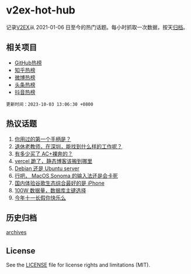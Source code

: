 # v2ex-hot-hub

 记录[V2EX](https://www.v2ex.com/)从 2021-01-06 日至今的热门话题。每小时抓取一次数据，按天[归档](archives)。
 
 ## 相关项目

- [GitHub热榜](https://github.com/lonnyzhang423/github-hot-hub)
- [知乎热榜](https://github.com/lonnyzhang423/zhihu-hot-hub)
- [微博热榜](https://github.com/lonnyzhang423/weibo-hot-hub)
- [头条热榜](https://github.com/lonnyzhang423/toutiao-hot-hub)
- [抖音热榜](https://github.com/lonnyzhang423/douyin-hot-hub)


 `更新时间：2023-10-03 13:06:30 +0800`

## 热议话题

1. [你用过的第一个手柄是？](https://www.v2ex.com/t/978665)
1. [退休老教师，在深圳，能找到什么样的工作呢？](https://www.v2ex.com/t/978678)
1. [有多少买了 AC+裸奔的？](https://www.v2ex.com/t/978600)
1. [vercel 跪了，静态博客该搬到哪里](https://www.v2ex.com/t/978574)
1. [Debian 还是 Ubuntu server](https://www.v2ex.com/t/978670)
1. [行吧， MacOS Sonoma 的输入法还是会卡死](https://www.v2ex.com/t/978584)
1. [国内体验谷歌生态综合最好的是 iPhone](https://www.v2ex.com/t/978610)
1. [100W 数据量，数据库主键选择](https://www.v2ex.com/t/978599)
1. [今年十一长假你快乐么](https://www.v2ex.com/t/978680)

## 历史归档

[archives](archives)

## License

See the [LICENSE](LICENSE) file for license rights and limitations (MIT).
